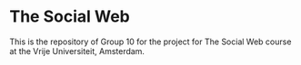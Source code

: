 # The Social Web

This is the repository of Group 10 for the project for The Social Web course at the Vrije Universiteit, Amsterdam. 
